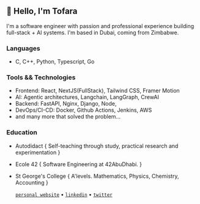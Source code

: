 ## 👋 Hello, I'm Tofara
I'm a software engineer with passion and professional experience building full-stack + AI systems. I'm based in Dubai, coming from Zimbabwe.

### Languages
 - C, C++, Python, Typescript, Go

### Tools && Technologies
 - Frontend: React, NextJS(FullStack), Tailwind CSS, Framer Motion  
 - AI: Agentic architectures, Langchain, LangGraph, CrewAI
 - Backend: FastAPI, Nginx, Django, Node, 
 - DevOps/CI-CD: Docker, Github Actions, Jenkins, AWS
 - and many more that solved the problem...

### Education
- Autodidact { Self-teaching through study, practical research and experimentation }
- Ecole 42 { Software Engineering at 42AbuDhabi. }
- St George's College { A'levels. Mathematics, Physics, Chemistry, Accounting }

  [`personal website`](https://bash.tofaramususa.me/) • [`linkedin`](https://www.linkedin.com/in/tofara-mususa/) • [`twitter`](https://x.com/tofarax)


